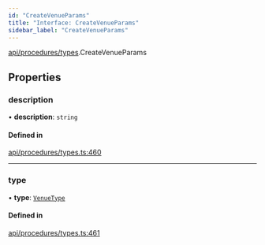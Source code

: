 ```yaml
---
id: "CreateVenueParams"
title: "Interface: CreateVenueParams"
sidebar_label: "CreateVenueParams"
---
```


[api/procedures/types](../../../../../modules/API/Procedures/Types/Types.md).CreateVenueParams

## Properties

### description

• **description**: `string`

#### Defined in

[api/procedures/types.ts:460](https://github.com/PolymeshAssociation/polymesh-sdk/blob/15be87e8/src/api/procedures/types.ts#L460)

___

### type

• **type**: [`VenueType`](../../../../../enums/API/Entities/Venue/Types/VenueType/VenueType.md)

#### Defined in

[api/procedures/types.ts:461](https://github.com/PolymeshAssociation/polymesh-sdk/blob/15be87e8/src/api/procedures/types.ts#L461)
